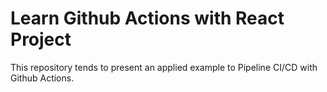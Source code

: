 # Learn Github Actions with React Project

This repository tends to present an applied example to Pipeline CI/CD with Github Actions.